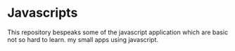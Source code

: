 # Javascripts
This repository bespeaks some of the javascript application which are basic not so hard to learn. my small apps using javascript.
